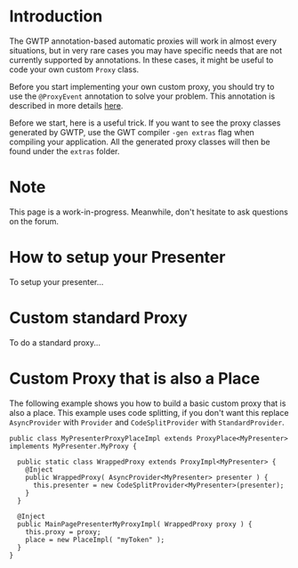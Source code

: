 # Introduction #

The GWTP annotation-based automatic proxies will work in almost every situations, but in very rare cases you may have specific needs that are not currently supported by annotations. In these cases, it might be useful to code your own custom `Proxy` class.

Before you start implementing your own custom proxy, you should try to use the `@ProxyEvent` annotation to solve your problem. This annotation is described in more details [here](http://code.google.com/p/gwt-platform/wiki/GettingStarted#Using_custom_events).

Before we start, here is a useful trick. If you want to see the proxy classes generated by GWTP, use the GWT compiler `-gen extras` flag when compiling your application. All the generated proxy classes will then be found under the `extras` folder.

# Note #

This page is a work-in-progress. Meanwhile, don't hesitate to ask questions on the forum.

# How to setup your Presenter #

To setup your presenter...

# Custom standard Proxy #

To do a standard proxy...

# Custom Proxy that is also a Place #

The following example shows you how to build a basic custom proxy that is also a place. This example uses code splitting, if you don't want this replace `AsyncProvider` with `Provider` and `CodeSplitProvider` with `StandardProvider`.

```
public class MyPresenterProxyPlaceImpl extends ProxyPlace<MyPresenter> 
implements MyPresenter.MyProxy {
  
  public static class WrappedProxy extends ProxyImpl<MyPresenter> {
    @Inject
    public WrappedProxy( AsyncProvider<MyPresenter> presenter ) {
      this.presenter = new CodeSplitProvider<MyPresenter>(presenter);
    }    
  }
  
  @Inject
  public MainPagePresenterMyProxyImpl( WrappedProxy proxy ) {
    this.proxy = proxy;
    place = new PlaceImpl( "myToken" );
  }
}
```